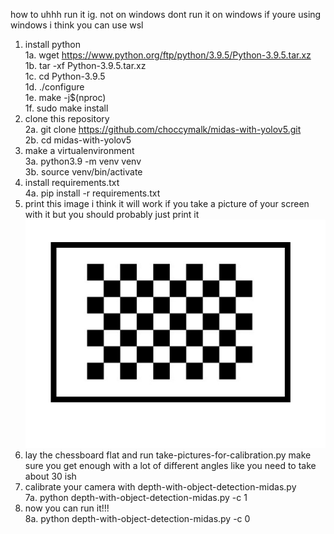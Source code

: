 how to uhhh run it ig. not on windows dont run it on windows if youre using windows i think you can use wsl
1. install python \
   1a. wget https://www.python.org/ftp/python/3.9.5/Python-3.9.5.tar.xz \
   1b. tar -xf Python-3.9.5.tar.xz \
   1c. cd Python-3.9.5 \
   1d. ./configure \
   1e. make -j$(nproc) \
   1f. sudo make install 
2. clone this repository \
   2a. git clone https://github.com/choccymalk/midas-with-yolov5.git \
   2b. cd midas-with-yolov5 
3. make a virtualenvironment \
   3a. python3.9 -m venv venv \
   3b. source venv/bin/activate 
4. install requirements.txt \
   4a. pip install -r requirements.txt 
5. print this image i think it will work if you take a picture of your screen with it but you should probably just print it 
   ![print this](https://github.com/choccymalk/midas-with-yolov5/blob/main/chessboard.jpg?raw=true) 
6. lay the chessboard flat and run take-pictures-for-calibration.py make sure you get enough with a lot of different angles like you need to take about 30 ish 
7. calibrate your camera with depth-with-object-detection-midas.py \
   7a. python depth-with-object-detection-midas.py -c 1 
8. now you can run it!!! \
   8a. python depth-with-object-detection-midas.py -c 0 
